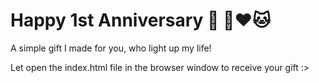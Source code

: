 # Happy 1st Anniversary 🥰 🦒❤️🐱

A simple gift I made for you, who light up my life!

Let open the index.html file in the browser window to receive your gift :>
